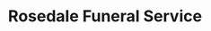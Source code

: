 ---
title: "Rosedale Funeral Service"
url: /eastbourne/rosedale-funeral-service/
shop: funeral directors
---